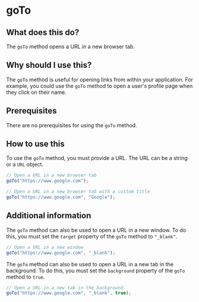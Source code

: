 
  
   # **goTo**

## What does this do?

The `goTo` method opens a URL in a new browser tab.

## Why should I use this?

The `goTo` method is useful for opening links from within your application. For example, you could use the `goTo` method to open a user's profile page when they click on their name.

## Prerequisites

There are no prerequisites for using the `goTo` method.

## How to use this

To use the `goTo` method, you must provide a URL. The URL can be a string or a `URL` object.

```ts  
// Open a URL in a new browser tab
goTo("https://www.google.com");

// Open a URL in a new browser tab with a custom title
goTo("https://www.google.com", "Google");
```

## Additional information

The `goTo` method can also be used to open a URL in a new window. To do this, you must set the `target` property of the `goTo` method to `"_blank"`.

```ts  
// Open a URL in a new window
goTo("https://www.google.com", "_blank");
```

The `goTo` method can also be used to open a URL in a new tab in the background. To do this, you must set the `background` property of the `goTo` method to `true`.

```ts  
// Open a URL in a new tab in the background
goTo("https://www.google.com", "_blank", true);
```
  
  